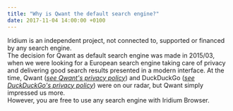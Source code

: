 ```yaml
---
title: "Why is Qwant the default search engine?"
date: 2017-11-04 14:00:00 +0100
---
```


Iridium is an independent project, not connected to, supported or financed by any search engine.    
The decision for Qwant as default search engine was made in 2015/03, when we were looking for a European search engine taking care of privacy and delivering good search results presented in a modern interface. 
At the time, Qwant (*[see Qwant's privacy policy](https://about.qwant.com/legal/privacy/ "see Qwant's privacy policy")*) and DuckDuckGo (*[see DuckDuckGo's privacy policy](https://duckduckgo.com/privacy "see DuckDuckGo's privacy policy")*) were on our radar, but Qwant simply impressed us more.     
However, you are free to use any search engine with Iridium Browser.
